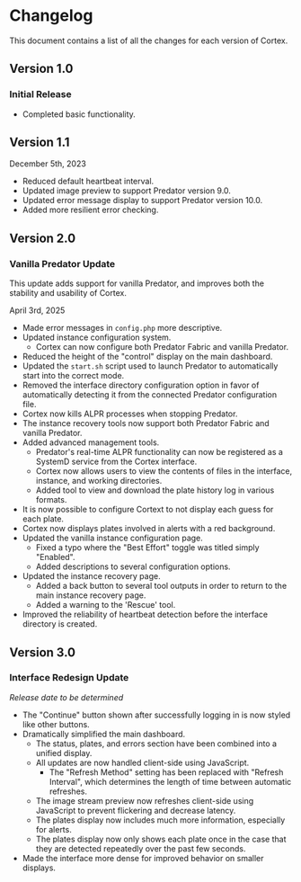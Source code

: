 # Changelog

This document contains a list of all the changes for each version of Cortex.


## Version 1.0 

### Initial Release

- Completed basic functionality.


## Version 1.1

December 5th, 2023

- Reduced default heartbeat interval.
- Updated image preview to support Predator version 9.0.
- Updated error message display to support Predator version 10.0.
- Added more resilient error checking.


## Version 2.0

### Vanilla Predator Update

This update adds support for vanilla Predator, and improves both the stability and usability of Cortex.

April 3rd, 2025

- Made error messages in `config.php` more descriptive.
- Updated instance configuration system.
    - Cortex can now configure both Predator Fabric and vanilla Predator.
- Reduced the height of the "control" display on the main dashboard.
- Updated the `start.sh` script used to launch Predator to automatically start into the correct mode.
- Removed the interface directory configuration option in favor of automatically detecting it from the connected Predator configuration file.
- Cortex now kills ALPR processes when stopping Predator.
- The instance recovery tools now support both Predator Fabric and vanilla Predator.
- Added advanced management tools.
    - Predator's real-time ALPR functionality can now be registered as a SystemD service from the Cortex interface.
    - Cortex now allows users to view the contents of files in the interface, instance, and working directories.
    - Added tool to view and download the plate history log in various formats.
- It is now possible to configure Cortext to not display each guess for each plate.
- Cortex now displays plates involved in alerts with a red background.
- Updated the vanilla instance configuration page.
    - Fixed a typo where the "Best Effort" toggle was titled simply "Enabled".
    - Added descriptions to several configuration options.
- Updated the instance recovery page.
    - Added a back button to several tool outputs in order to return to the main instance recovery page.
    - Added a warning to the 'Rescue' tool.
- Improved the reliability of heartbeat detection before the interface directory is created.


## Version 3.0

### Interface Redesign Update

*Release date to be determined*

- The "Continue" button shown after successfully logging in is now styled like other buttons.
- Dramatically simplified the main dashboard.
    - The status, plates, and errors section have been combined into a unified display.
    - All updates are now handled client-side using JavaScript.
        - The "Refresh Method" setting has been replaced with "Refresh Interval", which determines the length of time between automatic refreshes.
    - The image stream preview now refreshes client-side using JavaScript to prevent flickering and decrease latency.
    - The plates display now includes much more information, especially for alerts.
    - The plates display now only shows each plate once in the case that they are detected repeatedly over the past few seconds.
- Made the interface more dense for improved behavior on smaller displays.
